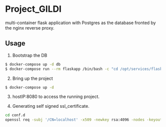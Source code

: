 # Project_GILDI

multi-container flask application with Postgres as the database fronted by the nginx reverse proxy.

## Usage

1. Bootstrap the DB
```bash
$ docker-compose up -d db
$ docker-compose run --rm flaskapp /bin/bash -c "cd /opt/services/flaskapp/src && python -c  'import database; database.init_db()'"
```

2. Bring up the project
```bash
$ docker-compose up -d
```

3. hostIP:8080 to access the running project.

4. Generating self signed ssl_certificate.
```bash
cd conf.d
openssl req -subj '/CN=localhost' -x509 -newkey rsa:4096 -nodes -keyout key.pem -out cert.pem -days 365
```
